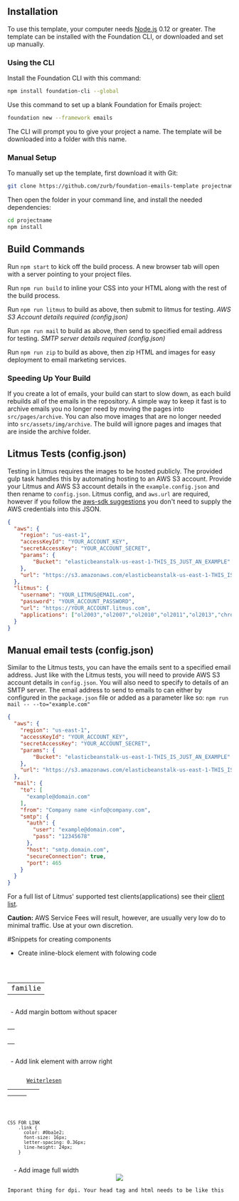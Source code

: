 
## Installation

To use this template, your computer needs [Node.js](https://nodejs.org/en/) 0.12 or greater. The template can be installed with the Foundation CLI, or downloaded and set up manually.

### Using the CLI

Install the Foundation CLI with this command:

```bash
npm install foundation-cli --global
```

Use this command to set up a blank Foundation for Emails project:

```bash
foundation new --framework emails
```

The CLI will prompt you to give your project a name. The template will be downloaded into a folder with this name.

### Manual Setup

To manually set up the template, first download it with Git:

```bash
git clone https://github.com/zurb/foundation-emails-template projectname
```

Then open the folder in your command line, and install the needed dependencies:

```bash
cd projectname
npm install
```

## Build Commands

Run `npm start` to kick off the build process. A new browser tab will open with a server pointing to your project files.

Run `npm run build` to inline your CSS into your HTML along with the rest of the build process.

Run `npm run litmus` to build as above, then submit to litmus for testing. *AWS S3 Account details required (config.json)*

Run `npm run mail` to build as above, then send to specified email address for testing. *SMTP server details required (config.json)*

Run `npm run zip` to build as above, then zip HTML and images for easy deployment to email marketing services. 

### Speeding Up Your Build

If you create a lot of emails, your build can start to slow down, as each build rebuilds all of the emails in the
repository. A simple way to keep it fast is to archive emails you no longer need by moving the pages into `src/pages/archive`.
You can also move images that are no longer needed into `src/assets/img/archive`. The build will ignore pages and images that
are inside the archive folder.

## Litmus Tests (config.json)

Testing in Litmus requires the images to be hosted publicly. The provided gulp task handles this by automating hosting to an AWS S3 account. Provide your Litmus and AWS S3 account details in the `example.config.json` and then rename to `config.json`. Litmus config, and `aws.url` are required, however if you follow the [aws-sdk suggestions](http://docs.aws.amazon.com/AWSJavaScriptSDK/guide/node-configuring.html) you don't need to supply the AWS credentials into this JSON.

```json
{
  "aws": {
    "region": "us-east-1",
    "accessKeyId": "YOUR_ACCOUNT_KEY",
    "secretAccessKey": "YOUR_ACCOUNT_SECRET",
    "params": {
        "Bucket": "elasticbeanstalk-us-east-1-THIS_IS_JUST_AN_EXAMPLE"
    },
    "url": "https://s3.amazonaws.com/elasticbeanstalk-us-east-1-THIS_IS_JUST_AN_EXAMPLE"
  },
  "litmus": {
    "username": "YOUR_LITMUS@EMAIL.com",
    "password": "YOUR_ACCOUNT_PASSWORD",
    "url": "https://YOUR_ACCOUNT.litmus.com",
    "applications": ["ol2003","ol2007","ol2010","ol2011","ol2013","chromegmailnew","chromeyahoo","appmail9","iphone5s","ipad","android4","androidgmailapp"]
  }
}
```

## Manual email tests (config.json)

Similar to the Litmus tests, you can have the emails sent to a specified email address. Just like with the Litmus tests, you will need to provide AWS S3 account details in `config.json`. You will also need to specify to details of an SMTP server. The email address to send to emails to can either by configured in the `package.json` file or added as a parameter like so: `npm run mail -- --to="example.com"`

```json
{
  "aws": {
    "region": "us-east-1",
    "accessKeyId": "YOUR_ACCOUNT_KEY",
    "secretAccessKey": "YOUR_ACCOUNT_SECRET",
    "params": {
        "Bucket": "elasticbeanstalk-us-east-1-THIS_IS_JUST_AN_EXAMPLE"
    },
    "url": "https://s3.amazonaws.com/elasticbeanstalk-us-east-1-THIS_IS_JUST_AN_EXAMPLE"
  },
  "mail": {
    "to": [
      "example@domain.com"
    ],
    "from": "Company name <info@company.com",
    "smtp": {
      "auth": {
        "user": "example@domain.com",
        "pass": "12345678"
      },
      "host": "smtp.domain.com",
      "secureConnection": true,
      "port": 465
    }
  }
}
```

For a full list of Litmus' supported test clients(applications) see their [client list](https://litmus.com/emails/clients.xml).

**Caution:** AWS Service Fees will result, however, are usually very low do to minimal traffic. Use at your own discretion.

#Snippets for creating components

  - Create inline-block element with folowing code
  <code>
     <table style="width: auto;" >
        <tr>
            <td  class="red-box">
                <div>familie</div>
            </td>
        </tr>
    </table>
 </code>
 - Add margin bottom without spacer
 <code>
   <table>
    <tr height="33">
        <td></td>
    </tr>
    </table>
 </code>
  - Add link element with arrow right 
  <code>
    <div class="link">
      <a href="">Weiterlesen
          <img class="arrow-right" src="https://placehold.it/15x13" alt="">
      <a>
    </div>
    
    CSS FOR LINK 
        .link {
          color: #0ba1e2;
          font-size: 16px;
          letter-spacing: 0.36px;
          line-height: 24px;
        }
  </code>
  - Add image full width 
    <wrapper bgcolor="#fff">
      <div align="center" width="720">
        <img src="https://placehold.it/720x280">
      </div>
    </wrapper>
  
    Imporant thing for dpi. Your head tag and html needs to be like this
<code>
    <!DOCTYPE html PUBLIC "-//W3C//DTD XHTML 1.0 Transitional//EN" "http://www.w3.org/TR/xhtml1/DTD/xhtml1-transitional.dtd">
      <html xmlns="http://www.w3.org/1999/xhtml" lang="en" xml:lang="en" style="background:#fff!important" xmlns:v="urn:schemas-microsoft-com:vml" xmlns:o="urn:schemas-microsoft-com:office:office">
    <head>
      <meta http-equiv="Content-Type" content="text/html; charset=utf-8">
      <!--[if gte mso 9]><xml> <o:OfficeDocumentSettings> <o:AllowPNG/> <o:PixelsPerInch>96</o:PixelsPerInch> </o:OfficeDocumentSettings></xml><![endif]-->
   <link rel="stylesheet" type="text/css" href="{{root}}css/app.css">
    <meta name="viewport" content="width=device-width">
    <title>{{subject}}</title>
  </head>
</code>

